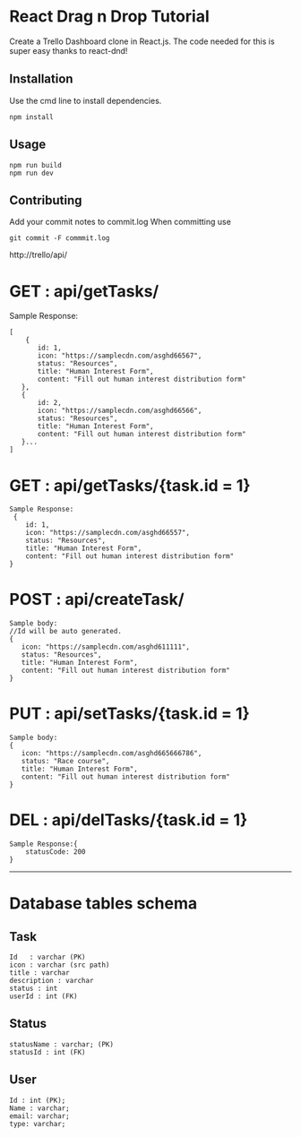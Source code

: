 
# React Drag n Drop Tutorial 

Create a Trello Dashboard clone in React.js. The code needed for this is super easy thanks to react-dnd!

## Installation

Use the cmd line to install dependencies. 

```
npm install
```

## Usage

```
npm run build
npm run dev
```

## Contributing

Add your commit notes to commit.log
When committing use

```
git commit -F commmit.log
```

http://trello/api/



# GET : api/getTasks/

Sample Response: 
 ```
 [
	 {
	    id: 1,
	    icon: "https://samplecdn.com/asghd66567",
	    status: "Resources",
	    title: "Human Interest Form",
	    content: "Fill out human interest distribution form"
	}, 
	{
	    id: 2,
	    icon: "https://samplecdn.com/asghd66566",
	    status: "Resources",
	    title: "Human Interest Form",
	    content: "Fill out human interest distribution form"
	}...
]
```

# GET : api/getTasks/{task.id = 1}

```
Sample Response: 
 {
    id: 1,
    icon: "https://samplecdn.com/asghd66557",
    status: "Resources",
    title: "Human Interest Form",
    content: "Fill out human interest distribution form"
}
```

# POST : api/createTask/

```
Sample body:
//Id will be auto generated.
{
   icon: "https://samplecdn.com/asghd611111",
   status: "Resources",
   title: "Human Interest Form",
   content: "Fill out human interest distribution form" 
}
```

# PUT : api/setTasks/{task.id = 1}
```
Sample body:
{
   icon: "https://samplecdn.com/asghd665666786",
   status: "Race course",
   title: "Human Interest Form",
   content: "Fill out human interest distribution form" 
}
```
# DEL : api/delTasks/{task.id = 1}
```
Sample Response:{
	statusCode: 200
}
```

----------------------------------------------------------------------
# Database tables schema

## Task 
```
Id   : varchar (PK)
icon : varchar (src path)
title : varchar
description : varchar
status : int
userId : int (FK)
```



## Status

```
statusName : varchar; (PK)
statusId : int (FK)
```

## User 
```
Id : int (PK);
Name : varchar;
email: varchar;
type: varchar;
```